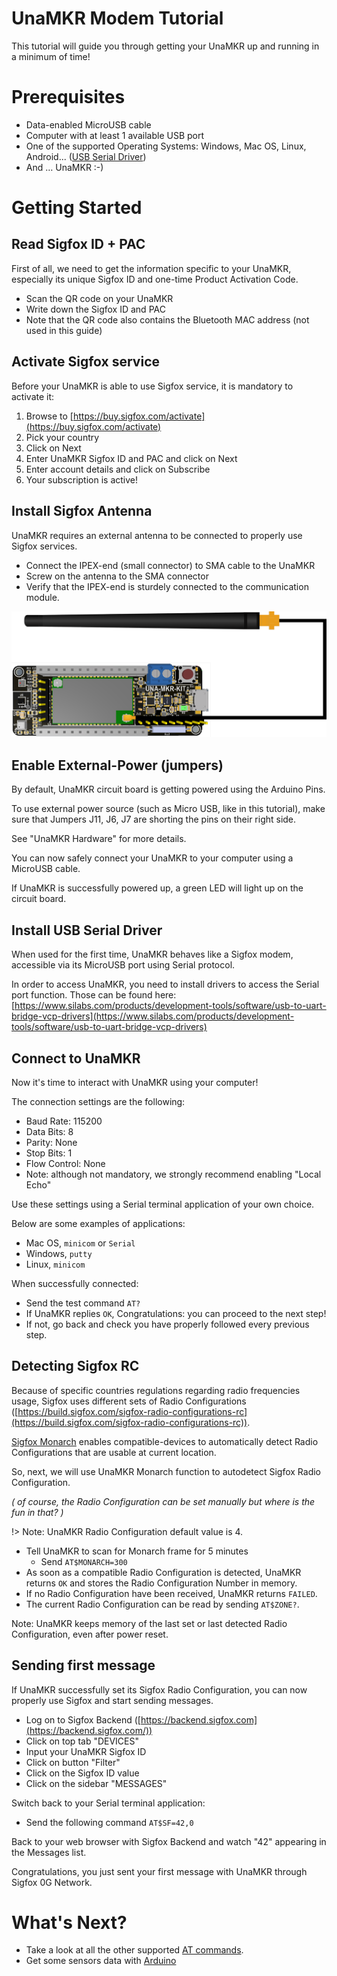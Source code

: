 # UnaMKR Modem Tutorial

This tutorial will guide you through getting your UnaMKR up and running in a minimum of time!


# Prerequisites

*   Data-enabled MicroUSB cable
*   Computer with at least 1 available USB port
*   One of the supported Operating Systems: Windows, Mac OS, Linux, Android... ([USB Serial Driver](https://www.silabs.com/products/development-tools/software/usb-to-uart-bridge-vcp-drivers))
*   And … UnaMKR :-)


# Getting Started


## Read Sigfox ID + PAC

First of all, we need to get the information specific to your UnaMKR, especially its unique Sigfox ID and one-time Product Activation Code.



*   Scan the QR code on your UnaMKR
*   Write down the Sigfox ID and PAC
*   Note that the QR code also contains the Bluetooth MAC address (not used in this guide)


## Activate Sigfox service

Before your UnaMKR is able to use Sigfox service, it is mandatory to activate it:



1. Browse to [https://buy.sigfox.com/activate](https://buy.sigfox.com/activate)
2. Pick your country
3. Click on Next
4. Enter UnaMKR Sigfox ID and PAC and click on Next
5. Enter account details and click on Subscribe
6. Your subscription is active!


## Install Sigfox Antenna

UnaMKR requires an external antenna to be connected to properly use Sigfox services.



*   Connect the IPEX-end (small connector) to SMA cable to the UnaMKR
*   Screw on the antenna to the SMA connector
*   Verify that the IPEX-end is sturdely connected to the communication module.

![alt_text](img/unamkr-antenna-sigfox.png ':size=500')



## Enable External-Power (jumpers)

By default, UnaMKR circuit board is getting powered using the Arduino Pins.

To use external power source (such as Micro USB, like in this tutorial), make sure that Jumpers J11, J6, J7 are shorting the pins on their right side.

See "UnaMKR Hardware" for more details.

You can now safely connect your UnaMKR to your computer using a MicroUSB cable.

If UnaMKR is successfully powered up, a green LED will light up on the circuit board.


## Install USB Serial Driver

When used for the first time, UnaMKR behaves like a Sigfox modem, accessible via its MicroUSB port using Serial protocol.

In order to access UnaMKR, you need to install drivers to access the Serial port function. Those can be found here: [https://www.silabs.com/products/development-tools/software/usb-to-uart-bridge-vcp-drivers](https://www.silabs.com/products/development-tools/software/usb-to-uart-bridge-vcp-drivers)


## Connect to UnaMKR

Now it's time to interact with UnaMKR using your computer!

The connection settings are the following:



*   Baud Rate: 115200
*   Data Bits: 8
*   Parity: None
*   Stop Bits: 1
*   Flow Control: None
*   Note: although not mandatory, we strongly recommend enabling "Local Echo"

Use these settings using a Serial terminal application of your own choice.

Below are some examples of applications:



*   Mac OS, `minicom` or `Serial`
*   Windows, `putty`
*   Linux, `minicom`

When successfully connected:



*   Send the test command `AT?`
*   If UnaMKR replies `OK`, Congratulations: you can proceed to the next step!
*   If not, go back and check you have properly followed every previous step.


## Detecting Sigfox RC

Because of specific countries regulations regarding radio frequencies usage, Sigfox uses different sets of Radio Configurations ([https://build.sigfox.com/sigfox-radio-configurations-rc](https://build.sigfox.com/sigfox-radio-configurations-rc)).

[Sigfox Monarch](https://build.sigfox.com/monarch) enables compatible-devices to automatically detect Radio Configurations that are usable at current location.

So, next, we will use UnaMKR Monarch function to autodetect Sigfox Radio Configuration.

*( of course, the Radio Configuration can be set manually but where is the fun in that? )*

!> Note: UnaMKR Radio Configuration default value is 4.



*   Tell UnaMKR to scan for Monarch frame for 5 minutes
    *   Send `AT$MONARCH=300`
*   As soon as a compatible Radio Configuration is detected, UnaMKR returns `OK` and stores the Radio Configuration Number in memory.
*   If no Radio Configuration have been received, UnaMKR returns `FAILED`.
*   The current Radio Configuration can be read by sending `AT$ZONE?`.

Note: UnaMKR keeps memory of the last set or last detected Radio Configuration, even after power reset.


## Sending first message

If UnaMKR successfully set its Sigfox Radio Configuration, you can now properly use Sigfox and start sending messages.



*   Log on to Sigfox Backend ([https://backend.sigfox.com](https://backend.sigfox.com/))
*   Click on top tab "DEVICES"
*   Input your UnaMKR Sigfox ID
*   Click on button "Filter"
*   Click on the Sigfox ID value
*   Click on the sidebar "MESSAGES"

Switch back to your Serial terminal application:



*   Send the following command `AT$SF=42,0`

Back to your web browser with Sigfox Backend and watch "42" appearing in the Messages list.

Congratulations, you just sent your first message with UnaMKR through Sigfox 0G Network.


# What's Next?

*   Take a look at all the other supported [AT commands](39-Modem).
*   Get some sensors data with [Arduino](30-Arduino)

<!-- Docs to Markdown version 1.0β17 -->
